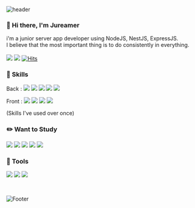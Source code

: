 ![header](https://capsule-render.vercel.app/api?type=waving&color=0:EEFF00,100:a82da8&height=200&section=header&text=Jureamer&fontSize=40&fontColor=1f1f1f)
### 👋 Hi there, I'm Jureamer
i'm a junior server app developer using NodeJS, NestJS, ExpressJS.
<br>
I believe that the most important thing is to do consistently in everything. 
<br>
<br>
<a href="https://velog.io/@wngud4950" target="_blank"><img src="https://img.shields.io/badge/Blog-20C997?style=flat-square&logo=Velog&logoColor=FFFFFF"/></a>
<a href="mailto:wngud4950@gmail.com" target="_blank"><img src="https://img.shields.io/badge/wngud4950@gmail.com-EA4335?style=flat-square&logo=Gmail&logoColor=FFFFFF"/></a>
[![Hits](https://hits.seeyoufarm.com/api/count/incr/badge.svg?url=https%3A%2F%2Fgithub.com%2FJureamer&count_bg=%23363637&title_bg=%23555555&icon=&icon_color=%23E7E7E7&title=Github&edge_flat=true)](https://hits.seeyoufarm.com)
### 🔑  Skills
Back : <img src="https://img.shields.io/badge/-NodeJs-green"/></a> <img src="https://img.shields.io/badge/-NestJS-ff69b4"/></a> 
 <img src="https://img.shields.io/badge/-expressJS-blue"/></a> <img src="https://img.shields.io/badge/-MySQL-critical"/></a> 
 <img src="https://img.shields.io/badge/-TypeORM-lightgray"/></a>
 
Front : <img src="https://img.shields.io/badge/-Javascript-yellow"/></a> <img src="https://img.shields.io/badge/-Typescript-informational"/></a>
<img src="https://img.shields.io/badge/-React-blue"/></a> <img src="https://img.shields.io/badge/-Redux-blueviolet"/></a> 

(Skills I've used over once) 


### ✏️ Want to Study
<img src="https://img.shields.io/badge/-Docker-blue"/></a> <img src="https://img.shields.io/badge/-kubernetes-critical"/></a> 
 <img src="https://img.shields.io/badge/-phyton-lightgray"/></a> <img src="https://img.shields.io/badge/-Redis-black"/></a>
 <img src="https://img.shields.io/badge/-GraphQL-white"/></a>

### 🔨 Tools
<img src="https://img.shields.io/badge/-Notion-blue"/></a> <img src="https://img.shields.io/badge/-Slack-critical"/></a> 
 <img src="https://img.shields.io/badge/-Discord-purple"/></a>

<br>

![Footer](https://capsule-render.vercel.app/api?type=waving&color=0:EEFF00,100:a82da8&height=150&section=footer)
